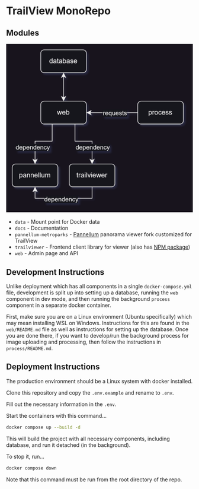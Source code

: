 # TrailView MonoRepo

## Modules

![Architecture Diagram](docs/architecture.png)

- `data` - Mount point for Docker data
- `docs` - Documentation
- `pannellum-metroparks` - [Pannellum](https://pannellum.org/) panorama viewer fork customized for TrailView
- `trailviewer` - Frontend client library for viewer (also has [NPM package](https://www.npmjs.com/package/@cmparks/trailviewer))
- `web` - Admin page and API

## Development Instructions

Unlike deployment which has all components in a single `docker-compose.yml` file, development is split up into setting up a database, running the `web` component in dev mode, and then running the background `process` component in a separate docker container.

First, make sure you are on a Linux environment (Ubuntu specifically) which may mean installing WSL on Windows. Instructions for this are found in the `web/README.md` file as well as instructions for setting up the database. Once you are done there, if you want to develop/run the background process for image uploading and processing, then follow the instructions in `process/README.md`.

## Deployment Instructions

The production environment should be a Linux system with docker installed.

Clone this repository and copy the `.env.example` and rename to `.env`.

Fill out the necessary information in the `.env`.

Start the containers with this command...

```bash
docker compose up --build -d
```

This will build the project with all necessary components, including database, and run it detached (in the background).

To stop it, run...

```bash
docker compose down
```

Note that this command must be run from the root directory of the repo.
